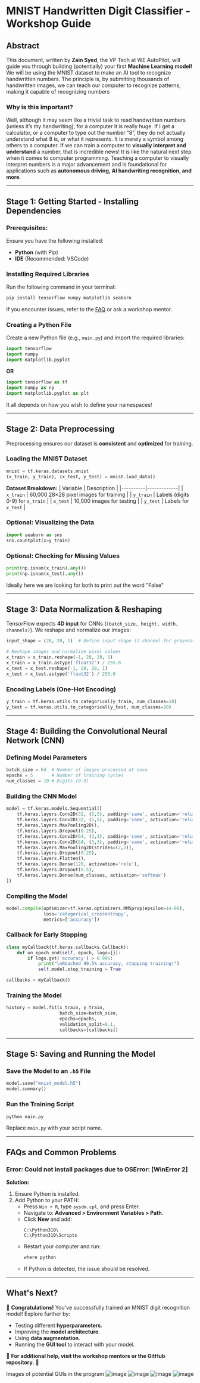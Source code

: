 # **MNIST Handwritten Digit Classifier - Workshop Guide**

## **Abstract**
This document, written by **Zain Syed**, the VP Tech at WE AutoPilot, will guide you through building (potentially) your first **Machine Learning model!** We will be using the MNIST dataset to make an AI tool to recognize handwritten numbers. The principle is, by submitting thousands of handwritten images, we can teach our computer to recognize patterns, making it capable of recognizing numbers

### **Why is this important?**
Well, although it may seem like a trivial task to read handwritten numbers (unless it’s my handwriting), for a computer it is really huge. If I get a calculator, or a computer to type out the number “8”, they do not actually understand what 8 is, or what it represents. It is merely a symbol among others to a computer. If we can train a computer to **visually interpret and understand** a number, that is incredible news! It is like the natural next step when it comes to computer programming. Teaching a computer to visually interpret numbers is a major advancement and is foundational for applications such as **autonomous driving, AI handwriting recognition, and more**.

---

## **Stage 1: Getting Started - Installing Dependencies**

### **Prerequisites:**
Ensure you have the following installed:
- **Python** (with Pip)
- **IDE** (Recommended: VSCode)

### **Installing Required Libraries**
Run the following command in your terminal:
```sh
pip install tensorflow numpy matplotlib seaborn
```
If you encounter issues, refer to the [FAQ](#faqs-and-common-problems) or ask a workshop mentor.

### **Creating a Python File**
Create a new Python file (e.g., `main.py`) and import the required libraries:
```python
import tensorflow
import numpy
import matplotlib.pyplot
```

**OR**

```python
import tensorflow as tf
import numpy as np
import matplotlib.pyplot as plt
```
It all depends on how you wish to define your namespaces!

---

## **Stage 2: Data Preprocessing**
Preprocessing ensures our dataset is **consistent** and **optimized** for training.

### **Loading the MNIST Dataset**
```python
mnist = tf.keras.datasets.mnist
(x_train, y_train), (x_test, y_test) = mnist.load_data()
```
**Dataset Breakdown:**
| Variable | Description |
|----------|-------------|
| `x_train` | 60,000 28×28 pixel images for training |
| `y_train` | Labels (digits 0-9) for `x_train` |
| `x_test` | 10,000 images for testing |
| `y_test` | Labels for `x_test` |

### **Optional: Visualizing the Data**
```python
import seaborn as sns
sns.countplot(x=y_train)
```

### **Optional: Checking for Missing Values**
```python
print(np.isnan(x_train).any())
print(np.isnan(x_test).any())
```
Ideally here we are looking for both to print out the word "False"

---

## **Stage 3: Data Normalization & Reshaping**
TensorFlow expects **4D input** for CNNs (`(batch_size, height, width, channels)`). We reshape and normalize our images:

```python
input_shape = (28, 28, 1)  # Define input shape (1 channel for grayscale)

# Reshape images and normalize pixel values
x_train = x_train.reshape(-1, 28, 28, 1)
x_train = x_train.astype('float32') / 255.0
x_test = x_test.reshape(-1, 28, 28, 1)
x_test = x_test.astype('float32') / 255.0

```

### **Encoding Labels (One-Hot Encoding)**
```python
y_train = tf.keras.utils.to_categorical(y_train, num_classes=10)
y_test = tf.keras.utils.to_categorical(y_test, num_classes=10)
```

---

## **Stage 4: Building the Convolutional Neural Network (CNN)**

### **Defining Model Parameters**
```python
batch_size = 64  # Number of images processed at once
epochs = 5       # Number of training cycles
num_classes = 10 # Digits (0-9)
```

### **Building the CNN Model**
```python
model = tf.keras.models.Sequential([
    tf.keras.layers.Conv2D(32, (5,5), padding='same', activation='relu', input_shape=input_shape),
    tf.keras.layers.Conv2D(32, (5,5), padding='same', activation='relu'),
    tf.keras.layers.MaxPooling2D(),
    tf.keras.layers.Dropout(0.25),
    tf.keras.layers.Conv2D(64, (3,3), padding='same', activation='relu'),
    tf.keras.layers.Conv2D(64, (3,3), padding='same', activation='relu'),
    tf.keras.layers.MaxPooling2D(strides=(2,2)),
    tf.keras.layers.Dropout(0.25),
    tf.keras.layers.Flatten(),
    tf.keras.layers.Dense(128, activation='relu'),
    tf.keras.layers.Dropout(0.5),
    tf.keras.layers.Dense(num_classes, activation='softmax')
])
```

### **Compiling the Model**
```python
model.compile(optimizer=tf.keras.optimizers.RMSprop(epsilon=1e-08),
              loss='categorical_crossentropy',
              metrics=['accuracy'])
```

### **Callback for Early Stopping**
```python
class myCallback(tf.keras.callbacks.Callback):
    def on_epoch_end(self, epoch, logs={}):
        if logs.get('accuracy') > 0.995:
            print("\nReached 99.5% accuracy, stopping training!")
            self.model.stop_training = True

callbacks = myCallback()
```

### **Training the Model**
```python
history = model.fit(x_train, y_train,
                    batch_size=batch_size,
                    epochs=epochs,
                    validation_split=0.1,
                    callbacks=[callbacks])
```

---

## **Stage 5: Saving and Running the Model**
### **Save the Model to an `.h5` File**
```python
model.save("mnist_model.h5")
model.summary()
```

### **Run the Training Script**
```sh
python main.py
```
Replace `main.py` with your script name.

---

## **FAQs and Common Problems**
### **Error: Could not install packages due to OSError: [WinError 2]**
**Solution:**
1. Ensure Python is installed.
2. Add Python to your PATH:
   - Press `Win + R`, type `sysdm.cpl`, and press Enter.
   - Navigate to: **Advanced > Environment Variables > Path**.
   - Click **New** and add:
     ```
     C:\Python310\
     C:\Python310\Scripts
     ```
   - Restart your computer and run:
     ```sh
     where python
     ```
   - If Python is detected, the issue should be resolved.

---

## **What's Next?**
🎉 **Congratulations!** You've successfully trained an MNIST digit recognition model! Explore further by:
- Testing different **hyperparameters**.
- Improving the **model architecture**.
- Using **data augmentation**.
- Running the **GUI tool** to interact with your model.

📌 **For additional help, visit the workshop mentors or the GitHub repository.** 🚀

Images of potential GUIs in the program
![image](https://github.com/user-attachments/assets/271a8df1-2525-4c0f-a167-fa4e0b9611cd)
![image](https://github.com/user-attachments/assets/736c3583-9b79-42e4-a70e-c75b99971061)
![image](https://github.com/user-attachments/assets/8402f4e0-4394-4c63-bdd0-e9345ada95c8)
![image](https://github.com/user-attachments/assets/1eaddff2-ba33-4392-a804-fe67bbd51900)

